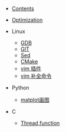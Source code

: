 * [Contents](README.md)

* [Optimization](optimize.md)

* Linux

	- [GDB](Linux/gdb.md)
	- [GIT](Linux/git.md)
	- [Sed](Linux/sed.md)
	- [CMake](Linux/cmake.md)
	- [vim 插件](Linux/vimBundle.md)
	- [vim 补全命令](Linux/vimComplete.md)

* Python
  - [matplot画图](Python/matplot.md)

* C
	- [Thread,function](C/thread.md)

